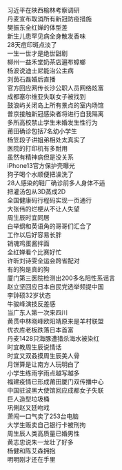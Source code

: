 习近平在陕西榆林考察调研  
丹麦宣布取消所有新冠防疫措施  
樊振东全红婵的体型差  
新生儿患罕见病全身散发香味  
28天痘印斑点淡了  
一生一世才是绝世甜剧  
柳州一益禾堂奶茶店遍布蟑螂  
杨波说迪士尼能治公主病  
刘茵石磊婚后直播  
官方回应网传长沙公职人员网络炫富  
成都塞尔维亚失联女子被找到  
鼓浪屿关闭岛上所有景点的室内场馆  
普京接触新冠感染者将进行自我隔离  
多所高校禁止学生未婚发生性行为  
莆田确诊包括7名幼小学生  
杨笠段子讲姐弟相处太真实了  
医院的打印机有多耐用  
虽然有精神病但是没关系  
iPhone13官方保护壳曝光  
狗子喝个水顺便把澡洗了  
28人感染的鞋厂确诊前多人身体不适  
把灌汤包从3D蒸成2D  
全国健康码行程码实现一页通行  
大张伟的烂梗从不让人失望  
周生辰时宜同居  
白举纲和英语角的哥哥们汇合了  
工作以后好容易长胖  
销魂鸡蛋酱拌面  
全红婵看个比赛好忙  
许昕刘诗雯全运会跨省配对  
有的狗是真的狗  
厦门第三医院检测出200多名阳性系谣言  
赵立坚回应日本自民党选举频提中国  
李钟硕32岁状态  
牛骏峰演技反差感  
当广东人第一次来四川  
黄贯中林晓峰欧阳靖原来是羊村联盟  
优衣库老板跌落日本首富  
丹麦1428只海豚遭猎杀海水被染红  
时宜教周生辰说情话  
时宜又双叒摸周生辰美人骨  
月饼算是让南方人玩明白了  
小学生练雨字雨点越写越多  
福建疫情已形成莆田厦门双传播中心  
中国驻波黑大使馆回应成都女子失联  
巨人造型垃圾桶  
巩俐赵又廷吻戏  
萧闯一口气卖了253台电脑  
大学生贩卖自己银行卡被刑拘  
周生辰人类高质量已婚男性  
黄志忠说朱一龙壮了好多  
杨健和陈艾森拥抱  
明明刚才还在手里  
